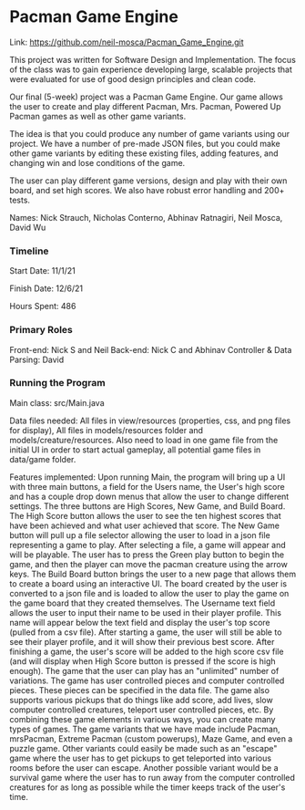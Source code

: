 # Pacman Game Engine

Link: https://github.com/neil-mosca/Pacman_Game_Engine.git

This project was written for Software Design and Implementation. The focus of the class was to gain experience developing large, scalable projects that were evaluated for use of good design principles and clean code.

Our final (5-week) project was a Pacman Game Engine. Our game allows the user to create and play different Pacman, Mrs. Pacman, Powered Up Pacman games as well as other game variants.

The idea is that you could produce any number of game variants using our project. We have a number of pre-made JSON files, but you could make other game variants by editing these existing files, adding features, and changing win and lose conditions of the game.

The user can play different game versions, design and play with their own board, and set high scores. We also have robust error handling and 200+ tests.

Names: Nick Strauch, Nicholas Conterno, Abhinav Ratnagiri, Neil Mosca, David Wu

### Timeline

Start Date: 11/1/21

Finish Date: 12/6/21

Hours Spent: 486

### Primary Roles

Front-end: Nick S and Neil
Back-end: Nick C and Abhinav
Controller & Data Parsing: David

### Running the Program

Main class: src/Main.java

Data files needed: All files in view/resources (properties, css, and png files for display), All files in models/resources folder and models/creature/resources.
Also need to load in one game file from the initial UI in order to start actual gameplay, all potential game files in data/game folder.

Features implemented: Upon running Main, the program will bring up a UI with three main buttons, a field for the Users name,
the User's high score and has a couple drop down menus that allow the user to change different settings.
The three buttons are High Scores, New Game, and Build Board. The High Score button allows the user to see the ten highest scores
that have been achieved and what user achieved that score. The New Game button will pull up a file selector allowing
the user to load in a json file representing a game to play. After selecting a file, a game will appear and will be
playable. The user has to press the Green play button to begin the game, and then the player can move the pacman creature using the arrow keys. The Build Board button brings the user to a new page that allows them to create a board using an
interactive UI. The board created by the user is converted to a json file and is loaded to allow the user to play the game
on the game board that they created themselves. The Username text field allows the user to input their name to be used in their
player profile. This name will appear below the text field and display the user's top score (pulled from a csv file). After starting
a game, the user will still be able to see their player profile, and it will show their previous best score. After finishing a game,
the user's score will be added to the high score csv file (and will display when High Score button is pressed if the score is high enough).
The game that the user can play has an "unlimited" number of variations. The game has user controlled pieces and computer controlled
pieces. These pieces can be specified in the data file. The game also supports various pickups that do things like add score,
add lives, slow computer controlled creatures, teleport user controlled pieces, etc. By combining these game elements in various ways,
you can create many types of games. The game variants that we have made include Pacman, mrsPacman, Extreme Pacman (custom powerups),
Maze Game, and even a puzzle game. Other variants could easily be made such as an "escape" game where the user has to get pickups to get teleported into
various rooms before the user can escape. Another possible variant would be a survival game where the user has to run away from
the computer controlled creatures for as long as possible while the timer keeps track of the user's time.
